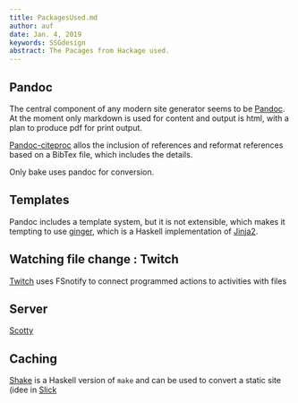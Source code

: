 ```yaml
---
title: PackagesUsed.md
author: auf 
date: Jan. 4, 2019
keywords: SSGdesign
abstract: The Pacages from Hackage used.
---
```


## Pandoc

The central component of any modern site generator seems to be [Pandoc](). At the moment
only markdown is used for content and output is html, with a plan to produce pdf
for print output. 

[Pandoc-citeproc]() allos the inclusion of references and reformat references based on a 
BibTex file, which includes the details. 

Only bake uses pandoc for conversion. 

## Templates
Pandoc includes a template system, but it is not extensible, which makes it tempting 
to use [ginger](), which is a Haskell implementation of [Jinja2](). 

## Watching file change : Twitch
[Twitch]() uses FSnotify to connect programmed actions to activities with files

## Server 
[Scotty]() 

## Caching
[Shake](http://hackage.haskell.org/package/shake) is a Haskell version of `make` and can
be used to convert a static site (idee in [Slick](http://hackage.haskell.org/package/slick)





